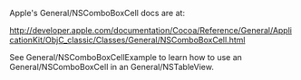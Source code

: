 Apple's General/NSComboBoxCell docs are at:

http://developer.apple.com/documentation/Cocoa/Reference/General/ApplicationKit/ObjC_classic/Classes/General/NSComboBoxCell.html

See General/NSComboBoxCellExample to learn how to use an General/NSComboBoxCell in an General/NSTableView.